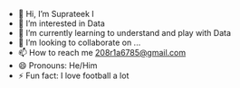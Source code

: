 - 👋 Hi, I’m Suprateek I
- 👀 I’m interested in Data
- 🌱 I’m currently learning to understand and play with Data
- 💞️ I’m looking to collaborate on ...
- 📫 How to reach me 208r1a6785@gmail.com
- 😄 Pronouns: He/Him
- ⚡ Fun fact: I love football a lot

<!---
CieloImmortal1003/CieloImmortal1003 is a ✨ special ✨ repository because its `README.md` (this file) appears on your GitHub profile.
You can click the Preview link to take a look at your changes.
--->
